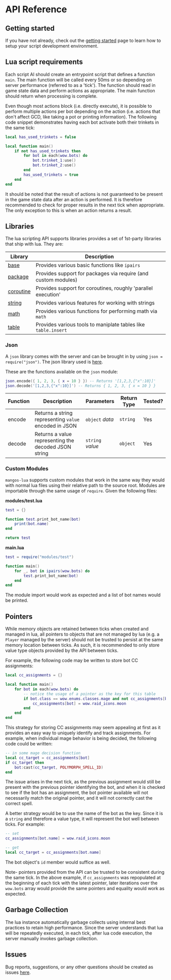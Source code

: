 # API Reference

## Getting started

If you have not already, check out the [getting started](/docs/getting_started_client) page to learn how to setup your script development environment.

## Lua script requirements

Each script AI should create an entrypoint script that defines a function `main`. The main function will be called every 50ms or so depending on server performance (referred to as a 'tick'). The function should read in game state data and perform actions as appropriate. The main function should return when processing is complete.

Even though most actions block (i.e. directly execute), it is possible to perform multiple actions per bot depending on the action (i.e. actions that don't affect GCD, like taking a pot or printing information). The following code snippet demonstrates having each bot activate both their trinkets in the same tick:

```lua
local has_used_trinkets = false

local function main()
    if not has_used_trinkets then
        for bot in each(wow.bots) do
            bot.trinket_1:use()
            bot.trinket_2:use()
        end
        has_used_trinkets = true
    end
end
```

It should be noted that the result of actions is not guaranteed to be present in the game state data after an action is performed. It is therefore recommended to check for proper results in the next tick when appropriate. The only exception to this is when an action returns a result.

## Libraries

The lua scripting API supports libraries provides a set of 1st-party libraries that ship with lua. They are:

| Library                                                     | Description                                                    |
| ----------------------------------------------------------- | -------------------------------------------------------------- |
| [base](https://www.lua.org/manual/5.4/manual.html#6.1)      | Provides various basic functions like `ipairs`                 |
| [package](https://www.lua.org/manual/5.4/manual.html#6.3)   | Provides support for packages via require (and custom modules) |
| [coroutine](https://www.lua.org/manual/5.4/manual.html#6.2) | Provides support for coroutines, roughly 'parallel execution'  |
| [string](https://www.lua.org/manual/5.4/manual.html#6.4)    | Provides various features for working with strings             |
| [math](https://www.lua.org/manual/5.4/manual.html#6.7)      | Provides various functions for performing math via `math`      |
| [table](https://www.lua.org/manual/5.4/manual.html#6.6)     | Provides various tools to maniplate tables like `table.insert` |

### Json

A `json` library comes with the server and can be brought in by using `json = require("json")`. The json library used is [here](https://github.com/rxi/json.lua).

These are the functions available on the `json` module:

```lua
json.encode({ 1, 2, 3, { x = 10 } }) -- Returns '[1,2,3,{"x":10}]'
json.decode('[1,2,3,{"x":10}]') -- Returns { 1, 2, 3, { x = 10 } }
```

| Function | Description                                           | Parameters       | Return Type | Tested? |
| -------- | ----------------------------------------------------- | ---------------- | ----------- | ------- |
| encode   | Returns a string representing `value` encoded in JSON | `object` _data_  | `string`    | Yes     |
| decode   | Returns a value representing the decoded JSON string  | `string` _value_ | `object`    | Yes     |

### Custom Modules

`mangos-lua` supports custom modules that work in the same way they would with normal lua files using their relative path to the source root. Modules are importable through the same usage of `require`. Given the following files:

**modules/test.lua**

```lua
test = {}

function test.print_bot_name(bot)
    print(bot.name)
end

return test
```

**main.lua**

```lua
test = require("modules/test")

function main()
    for _, bot in ipairs(wow.bots) do
        test.print_bot_name(bot)
    end
end
```

The module import would work as expected and a list of bot names would be printed.

## Pointers

While memory objects are retained between ticks when created and managed in lua, all pointers to objects that are not managed by lua (e.g. a `Player` managed by the server) should not be trusted to persist at the same memory location between ticks. As such, it is recommended to only store value type objects provided by the API between ticks.

For example, the following code may be written to store bot CC assignments:

```lua
local cc_assignments = {}

local function main()
    for bot in each(wow.bots) do
        -- notice the usage of a pointer as the key for this table
        if bot.class == wow.enums.classes.mage and not cc_assignments[bot] then
            cc_assignments[bot] = wow.raid_icons.moon
        end
    end
end
```

This strategy for storing CC assignments may seem appealing at first as it provides an easy way to uniquely identify and track assignments. For example, when individual mage behavior is being decided, the following code could be written:

```lua
-- in some mage decision function
local cc_target = cc_assignments[bot]
if cc_target then
    bot:cast(cc_target, POLYMORPH_SPELL_ID)
end
```

The issue arises in the next tick, as the previous assignment would still be present with the previous pointer identifying the bot, and when it is checked to see if the bot has an assignment, the bot pointer available will not necessarily match the original pointer, and it will not correctly cast the correct spell.

A better strategy would be to use the name of the bot as the key. Since it is a `string` and therefore a value type, it will represent the bot well between ticks. For example:

```lua
-- set
cc_assignments[bot.name] = wow.raid_icons.moon

-- get
local cc_target = cc_assignments[bot.name]
```

The bot object's `id` member would suffice as well.

Note- pointers provided from the API can be trusted to be consistent during the same tick. In the above example, if `cc_assignments` was repopulated at the beginning of each tick with the latest pointer, later iterations over the `wow.bots` array would provide the same pointers and equality would work as expected.

## Garbage Collection

The lua instance automatically garbage collects using internal best practices to retain high performance. Since the server understands that lua will be repeatedly executed, in each tick, after lua code execution, the server manually invokes garbage collection.

## Issues

Bug reports, suggestions, or any other questions should be created as issues [here](https://github.com/nate123456/mangos-lua/issues).
